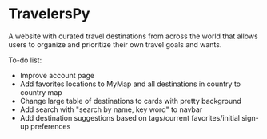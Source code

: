 # TravelersPy

A website with curated travel destinations from across the world that allows users to organize and prioritize their own travel goals and wants.

To-do list:
- Improve account page
- Add favorites locations to MyMap and all destinations in country to country map
- Change large table of destinations to cards with pretty background
- Add search with "search by name, key word" to navbar
- Add destination suggestions based on tags/current favorites/initial sign-up preferences
